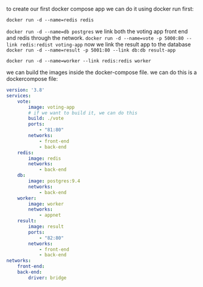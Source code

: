 to create our first docker compose app
we can do it using docker run first:

`docker run -d --name=redis redis`

`docker run -d --name=db postgres`
we link both the voting app front end and redis through the network.
`docker run -d --name=vote -p 5000:80 --link redis:redist voting-app`
now we link the result app to the database
`docker run -d --name=result -p 5001:80 --link db:db result-app`

`docker run -d --name=worker --link redis:redis worker`

we can build the images inside the docker-compose file.
we can do this is a dockercompose file:
```yaml
version: '3.8'
services:
	vote:
		image: voting-app
		# if we want to build it, we can do this
		build: ./vote
		ports:
			- "81:80"
		networks:
			- front-end
			- back-end
	redis:
		image: redis
		networks:
			- back-end
	db:
		image: postgres:9.4
		networks:
			- back-end
	worker:
		image: worker
		networks:
			- appnet
	result:
		image: result
		ports:
			- "82:80"
		networks:
			- front-end
			- back-end
networks:
	front-end:
	back-end:
		driver: bridge
```
